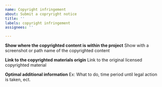```yaml
---
name: Copyright infringement
about: Submit a copryright notice
title: ''
labels: copyright infringement
assignees: ''

---
```


**Show where the copyrighted content is within the project**
Show with a screenshot or path name of the copyrighted content

**Link to the copyrighted materials origin**
Link to the original licensed copyrighted material

**Optimal additional information**
Ex: What to do, time period until legal action is taken, ect.
